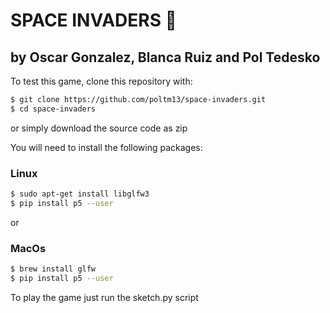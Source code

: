 # SPACE INVADERS 👾
## by Oscar Gonzalez, Blanca Ruiz and Pol Tedesko

To test this game, clone this repository with:
```bash
$ git clone https://github.com/poltm13/space-invaders.git
$ cd space-invaders
```
or simply download the source code as zip

You will need to install the following packages:

### Linux
```bash
$ sudo apt-get install libglfw3
$ pip install p5 --user
```
or
### MacOs
```bash
$ brew install glfw
$ pip install p5 --user
```

To play the game just run the sketch.py script
